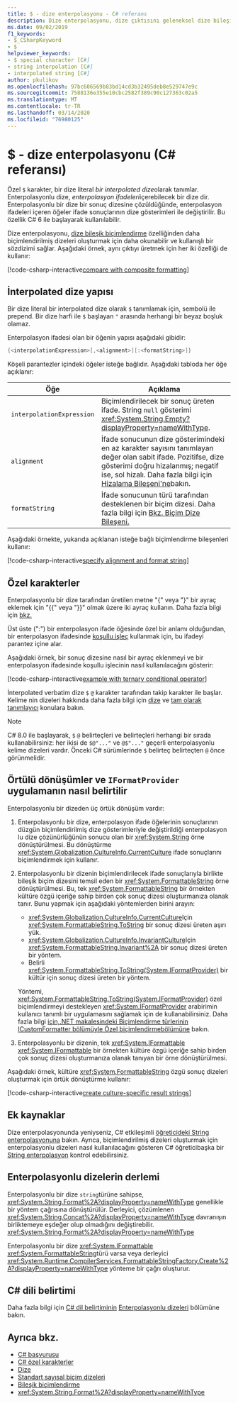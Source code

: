 ```yaml
---
title: $ - dize enterpolasyonu - C# referans
description: Dize enterpolasyonu, dize çıktısını geleneksel dize bileşik biçimlendirmesine göre biçimlendirmek için daha okunabilir ve kullanışlı bir sözdizimi sağlar.
ms.date: 09/02/2019
f1_keywords:
- $_CSharpKeyword
- $
helpviewer_keywords:
- $ special character [C#]
- string interpolation [C#]
- interpolated string [C#]
author: pkulikov
ms.openlocfilehash: 97bc606569b83bd14cd3b32495deb8e529747e9c
ms.sourcegitcommit: 7588136e355e10cbc2582f389c90c127363c02a5
ms.translationtype: MT
ms.contentlocale: tr-TR
ms.lasthandoff: 03/14/2020
ms.locfileid: "76980125"
---
```

# <a name="---string-interpolation-c-reference"></a>$ - dize enterpolasyonu (C# referansı)

Özel `$` karakter, bir dize literal *bir interpolated dize*olarak tanımlar. Enterpolasyonlu dize, *enterpolasyon ifadeleri*içerebilecek bir dize dir. Enterpolasyonlu bir dize bir sonuç dizesine çözüldüğünde, enterpolasyon ifadeleri içeren öğeler ifade sonuçlarının dize gösterimleri ile değiştirilir. Bu özellik C# 6 ile başlayarak kullanılabilir.

Dize enterpolasyonu, [dize bileşik biçimlendirme](../../../standard/base-types/composite-formatting.md) özelliğinden daha biçimlendirilmiş dizeleri oluşturmak için daha okunabilir ve kullanışlı bir sözdizimi sağlar. Aşağıdaki örnek, aynı çıktıyı üretmek için her iki özelliği de kullanır:

[!code-csharp-interactive[compare with composite formatting](~/samples/snippets/csharp/language-reference/tokens/string-interpolation.cs#1)]

## <a name="structure-of-an-interpolated-string"></a>İnterpolated dize yapısı

Bir dize literal bir interpolated dize olarak `$` tanımlamak için, sembolü ile prepend. Bir dize harfi ile `$` başlayan `"` arasında herhangi bir beyaz boşluk olamaz.

Enterpolasyon ifadesi olan bir öğenin yapısı aşağıdaki gibidir:

```csharp
{<interpolationExpression>[,<alignment>][:<formatString>]}
```

Köşeli parantezler içindeki öğeler isteğe bağlıdır. Aşağıdaki tabloda her öğe açıklanır:

|Öğe|Açıklama|
|-------------|-----------------|
|`interpolationExpression`|Biçimlendirilecek bir sonuç üreten ifade. String `null` gösterimi <xref:System.String.Empty?displayProperty=nameWithType>.|
|`alignment`|İfade sonucunun dize gösterimindeki en az karakter sayısını tanımlayan değer olan sabit ifade. Pozitifse, dize gösterimi doğru hizalanmış; negatif ise, sol hizalı. Daha fazla bilgi için [Hizalama Bileşeni'ne](../../../standard/base-types/composite-formatting.md#alignment-component)bakın.|
|`formatString`|İfade sonucunun türü tarafından desteklenen bir biçim dizesi. Daha fazla bilgi için [Bkz. Biçim Dize Bileşeni.](../../../standard/base-types/composite-formatting.md#format-string-component)|

Aşağıdaki örnekte, yukarıda açıklanan isteğe bağlı biçimlendirme bileşenleri kullanır:

[!code-csharp-interactive[specify alignment and format string](~/samples/snippets/csharp/language-reference/tokens/string-interpolation.cs#2)]

## <a name="special-characters"></a>Özel karakterler

Enterpolasyonlu bir dize tarafından üretilen metne "{" veya "}" bir ayraç eklemek için "{{" veya "}}" olmak üzere iki ayraç kullanın. Daha fazla bilgi için [bkz.](../../../standard/base-types/composite-formatting.md#escaping-braces)

Üst üste (":") bir enterpolasyon ifade öğesinde özel bir anlamı olduğundan, bir enterpolasyon ifadesinde [koşullu işleç](../operators/conditional-operator.md) kullanmak için, bu ifadeyi parantez içine alar.

Aşağıdaki örnek, bir sonuç dizesine nasıl bir ayraç eklenmeyi ve bir enterpolasyon ifadesinde koşullu işlecinin nasıl kullanılacağını gösterir:

[!code-csharp-interactive[example with ternary conditional operator](~/samples/snippets/csharp/language-reference/tokens/string-interpolation.cs#3)]

İnterpolated verbatim dize `$` `@` karakter tarafından takip karakter ile başlar. Kelime nin dizeleri hakkında daha fazla bilgi için [dize](../builtin-types/reference-types.md) ve [tam olarak tanımlayıcı](verbatim.md) konulara bakın.

> [!NOTE]
> C# 8.0 ile başlayarak, `$` `@` belirteçleri ve belirteçleri herhangi bir sırada kullanabilirsiniz: her ikisi de `$@"..."` ve `@$"..."` geçerli enterpolasyonlu kelime dizeleri vardır. Önceki C# sürümlerinde `$` belirteç belirteçten `@` önce görünmelidir.

## <a name="implicit-conversions-and-how-to-specify-iformatprovider-implementation"></a>Örtülü dönüşümler ve `IFormatProvider` uygulamanın nasıl belirtilir

Enterpolasyonlu bir dizeden üç örtük dönüşüm vardır:

1. Enterpolasyonlu bir dize, enterpolasyon ifade öğelerinin sonuçlarının düzgün biçimlendirilmiş dize gösterimleriyle değiştirildiği enterpolasyon lu dize çözünürlüğünün sonucu olan bir <xref:System.String> örne dönüştürülmesi. Bu dönüştürme <xref:System.Globalization.CultureInfo.CurrentCulture> ifade sonuçlarını biçimlendirmek için kullanır.

1. Enterpolasyonlu bir dizenin biçimlendirilecek ifade sonuçlarıyla birlikte bileşik biçim dizesini temsil eden bir <xref:System.FormattableString> örne dönüştürülmesi. Bu, tek <xref:System.FormattableString> bir örnekten kültüre özgü içeriğe sahip birden çok sonuç dizesi oluşturmanıza olanak tanır. Bunu yapmak için aşağıdaki yöntemlerden birini arayın:

      - <xref:System.Globalization.CultureInfo.CurrentCulture>Için <xref:System.FormattableString.ToString> bir sonuç dizesi üreten aşırı yük.
      - <xref:System.Globalization.CultureInfo.InvariantCulture>Için <xref:System.FormattableString.Invariant%2A> bir sonuç dizesi üreten bir yöntem.
      - Belirli <xref:System.FormattableString.ToString(System.IFormatProvider)> bir kültür için sonuç dizesi üreten bir yöntem.

    Yöntemi, <xref:System.FormattableString.ToString(System.IFormatProvider)> özel biçimlendirmeyi destekleyen <xref:System.IFormatProvider> arabirimin kullanıcı tanımlı bir uygulamasını sağlamak için de kullanabilirsiniz. Daha fazla bilgi [için,.NET makalesindeki Biçimlendirme türlerinin](../../../standard/base-types/formatting-types.md) [ICustomFormatter bölümüyle Özel biçimlendirmebölümüne](../../../standard/base-types/formatting-types.md#custom-formatting-with-icustomformatter) bakın.

1. Enterpolasyonlu bir dizenin, tek <xref:System.IFormattable> <xref:System.IFormattable> bir örnekten kültüre özgü içeriğe sahip birden çok sonuç dizesi oluşturmanıza olanak tanıyan bir örne dönüştürülmesi.

Aşağıdaki örnek, kültüre <xref:System.FormattableString> özgü sonuç dizeleri oluşturmak için örtük dönüştürme kullanır:

[!code-csharp-interactive[create culture-specific result strings](~/samples/snippets/csharp/language-reference/tokens/string-interpolation.cs#4)]

## <a name="additional-resources"></a>Ek kaynaklar

Dize enterpolasyonunda yeniyseniz, C# etkileşimli [öğreticideki String enterpolasyonuna](../../tutorials/exploration/interpolated-strings.yml) bakın. Ayrıca, biçimlendirilmiş dizeleri oluşturmak için enterpolasyonlu dizeleri nasıl kullanılacağını gösteren C# öğreticibaşka bir [String enterpolasyon](../../tutorials/string-interpolation.md) kontrol edebilirsiniz.

## <a name="compilation-of-interpolated-strings"></a>Enterpolasyonlu dizelerin derlemi

Enterpolasyonlu bir dize `string`türüne sahipse, <xref:System.String.Format%2A?displayProperty=nameWithType> genellikle bir yöntem çağrısına dönüştürülür. Derleyici, çözümlenen <xref:System.String.Concat%2A?displayProperty=nameWithType> davranışın birliktemeye eşdeğer olup olmadığını değiştirebilir. <xref:System.String.Format%2A?displayProperty=nameWithType>

Enterpolasyonlu bir dize <xref:System.IFormattable> <xref:System.FormattableString>türü varsa veya derleyici <xref:System.Runtime.CompilerServices.FormattableStringFactory.Create%2A?displayProperty=nameWithType> yönteme bir çağrı oluşturur.

## <a name="c-language-specification"></a>C# dili belirtimi

Daha fazla bilgi için [C# dil belirtiminin](~/_csharplang/spec/introduction.md) [Enterpolasyonlu dizeleri](~/_csharplang/spec/expressions.md#interpolated-strings) bölümüne bakın.

## <a name="see-also"></a>Ayrıca bkz.

- [C# başvurusu](../index.md)
- [C# özel karakterler](index.md)
- [Dize](../../programming-guide/strings/index.md)
- [Standart sayısal biçim dizeleri](../../../standard/base-types/standard-numeric-format-strings.md)
- [Bileşik biçimlendirme](../../../standard/base-types/composite-formatting.md)
- <xref:System.String.Format%2A?displayProperty=nameWithType>
